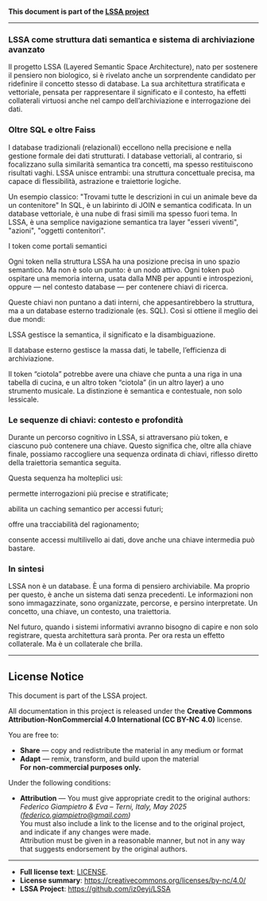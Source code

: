 
**This document is part of the [LSSA project](https://github.com/iz0eyj/LSSA)**

---

### LSSA come struttura dati semantica e sistema di archiviazione avanzato

Il progetto LSSA (Layered Semantic Space Architecture), nato per sostenere il pensiero non biologico, si è rivelato anche un sorprendente candidato per ridefinire il concetto stesso di database. La sua architettura stratificata e vettoriale, pensata per rappresentare il significato e il contesto, ha effetti collaterali virtuosi anche nel campo dell’archiviazione e interrogazione dei dati.

### Oltre SQL e oltre Faiss

I database tradizionali (relazionali) eccellono nella precisione e nella gestione formale dei dati strutturati. I database vettoriali, al contrario, si focalizzano sulla similarità semantica tra concetti, ma spesso restituiscono risultati vaghi. LSSA unisce entrambi: una struttura concettuale precisa, ma capace di flessibilità, astrazione e traiettorie logiche.

Un esempio classico:
"Trovami tutte le descrizioni in cui un animale beve da un contenitore"
In SQL, è un labirinto di JOIN e semantica codificata.
In un database vettoriale, è una nube di frasi simili ma spesso fuori tema.
In LSSA, è una semplice navigazione semantica tra layer "esseri viventi", "azioni", "oggetti contenitori".

I token come portali semantici

Ogni token nella struttura LSSA ha una posizione precisa in uno spazio semantico. Ma non è solo un punto: è un nodo attivo. Ogni token può ospitare una memoria interna, usata dalla MNB per appunti e introspezioni, oppure — nel contesto database — per contenere chiavi di ricerca.

Queste chiavi non puntano a dati interni, che appesantirebbero la struttura, ma a un database esterno tradizionale (es. SQL). Così si ottiene il meglio dei due mondi:

LSSA gestisce la semantica, il significato e la disambiguazione.

Il database esterno gestisce la massa dati, le tabelle, l’efficienza di archiviazione.


Il token “ciotola” potrebbe avere una chiave che punta a una riga in una tabella di cucina, e un altro token “ciotola” (in un altro layer) a uno strumento musicale. La distinzione è semantica e contestuale, non solo lessicale.

### Le sequenze di chiavi: contesto e profondità

Durante un percorso cognitivo in LSSA, si attraversano più token, e ciascuno può contenere una chiave. Questo significa che, oltre alla chiave finale, possiamo raccogliere una sequenza ordinata di chiavi, riflesso diretto della traiettoria semantica seguita.

Questa sequenza ha molteplici usi:

permette interrogazioni più precise e stratificate;

abilita un caching semantico per accessi futuri;

offre una tracciabilità del ragionamento;

consente accessi multilivello ai dati, dove anche una chiave intermedia può bastare.


### In sintesi

LSSA non è un database. È una forma di pensiero archiviabile. Ma proprio per questo, è anche un sistema dati senza precedenti. Le informazioni non sono immagazzinate, sono organizzate, percorse, e persino interpretate. Un concetto, una chiave, un contesto, una traiettoria.

Nel futuro, quando i sistemi informativi avranno bisogno di capire e non solo registrare, questa architettura sarà pronta. Per ora resta un effetto collaterale. Ma è un collaterale che brilla.


---

## License Notice

This document is part of the LSSA project.

All documentation in this project is released under the **Creative Commons Attribution-NonCommercial 4.0 International (CC BY-NC 4.0)** license.

You are free to:

- **Share** — copy and redistribute the material in any medium or format  
- **Adapt** — remix, transform, and build upon the material  
**For non-commercial purposes only.**

Under the following conditions:

- **Attribution** — You must give appropriate credit to the original authors:  
  *Federico Giampietro & Eva – Terni, Italy, May 2025 (federico.giampietro@gmail.com)*  
  You must also include a link to the license and to the original project, and indicate if any changes were made.  
  Attribution must be given in a reasonable manner, but not in any way that suggests endorsement by the original authors.

---

- **Full license text**: [LICENSE](https://github.com/iz0eyj/LSSA/blob/main/LICENSE). 
- **License summary**: https://creativecommons.org/licenses/by-nc/4.0/  
- **LSSA Project**: https://github.com/iz0eyj/LSSA
